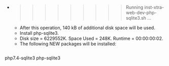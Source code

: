 * >>>>>>>>> Running inst-xtra-web-dev-php-sqlite3.sh ...
  * After this operation, 140 kB of additional disk space will be used.
  * Install php-sqlite3.
  * Disk size = 6229552K. Space Used = 248K. Runtime = 00:00:00:02.
  * The following NEW packages will be installed:
  ```bash
php7.4-sqlite3 php-sqlite3
  ```
